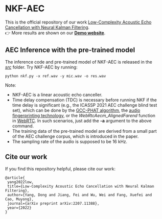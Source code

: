 # NKF-AEC
This is the official repository of our work [Low-Complexity Acoustic Echo Cancellation with Neural Kalman Filtering](https://arxiv.org/abs/2207.11388). \
:point_right: More results are shown on our [**Demo website**](https://fjiang9.github.io/NKF-AEC/).
## AEC Inference with the pre-trained model
The inference code and pre-trained model of NKF-AEC is released in the [_src_](https://github.com/fjiang9/NKF-AEC/tree/gh-pages/src) folder. Try NKF-AEC by running:
```
python nkf.py -x ref.wav -y mic.wav -o res.wav
```
Note: 
- NKF-AEC is a linear acoustic echo canceller.
- Time delay compensation (TDC) is necessary before running NKF if the time delay is significant (e.g., the ICASSP 2021 AEC challenge blind test set), which can be done by the [GCC-PHAT algorithm](https://ieeexplore.ieee.org/document/1162830), the [audio fingerprinting technology](https://ieeexplore.ieee.org/document/6909020), or the *WebRtcAecm_AlignedFarend* function in [WebRTC](https://webrtc.googlesource.com/src//+/eea928836755bd37dbe8ef058ca4856422d90eec/modules/audio_processing/aecm/aecm_core.h?autodive=0%2F%2F%2F%2F). In such scenarios, just add the __-a__ argument to the above command.
- The training data of the pre-trained model are derived from a small part of the AEC challenge corpus, which is introduced in the paper.
- The sampling rate of the audio is supposed to be 16 kHz.
## Cite our work
If you find this repository helpful, please cite our work:
```
@article{
 yang2022low,
 title={Low-Complexity Acoustic Echo Cancellation with Neural Kalman Filtering},
 author={Yang, Dong and Jiang, Fei and Wu, Wei and Fang, Xuefei and Cao, Muyong},
 journal={arXiv preprint arXiv:2207.11388},
 year={2022}
}
```
